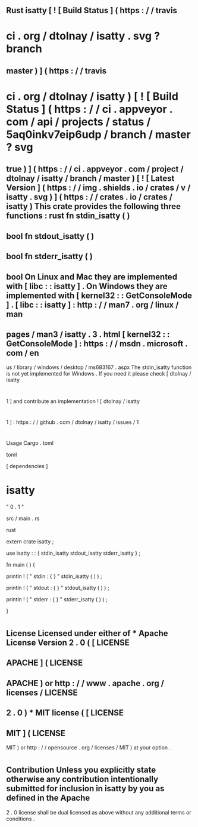 #
Rust
isatty
[
!
[
Build
Status
]
(
https
:
/
/
travis
-
ci
.
org
/
dtolnay
/
isatty
.
svg
?
branch
=
master
)
]
(
https
:
/
/
travis
-
ci
.
org
/
dtolnay
/
isatty
)
[
!
[
Build
Status
]
(
https
:
/
/
ci
.
appveyor
.
com
/
api
/
projects
/
status
/
5aq0inkv7eip6udp
/
branch
/
master
?
svg
=
true
)
]
(
https
:
/
/
ci
.
appveyor
.
com
/
project
/
dtolnay
/
isatty
/
branch
/
master
)
[
!
[
Latest
Version
]
(
https
:
/
/
img
.
shields
.
io
/
crates
/
v
/
isatty
.
svg
)
]
(
https
:
/
/
crates
.
io
/
crates
/
isatty
)
This
crate
provides
the
following
three
functions
:
rust
fn
stdin_isatty
(
)
-
>
bool
fn
stdout_isatty
(
)
-
>
bool
fn
stderr_isatty
(
)
-
>
bool
On
Linux
and
Mac
they
are
implemented
with
[
libc
:
:
isatty
]
.
On
Windows
they
are
implemented
with
[
kernel32
:
:
GetConsoleMode
]
.
[
libc
:
:
isatty
]
:
http
:
/
/
man7
.
org
/
linux
/
man
-
pages
/
man3
/
isatty
.
3
.
html
[
kernel32
:
:
GetConsoleMode
]
:
https
:
/
/
msdn
.
microsoft
.
com
/
en
-
us
/
library
/
windows
/
desktop
/
ms683167
.
aspx
The
stdin_isatty
function
is
not
yet
implemented
for
Windows
.
If
you
need
it
please
check
[
dtolnay
/
isatty
#
1
]
and
contribute
an
implementation
!
[
dtolnay
/
isatty
#
1
]
:
https
:
/
/
github
.
com
/
dtolnay
/
isatty
/
issues
/
1
#
#
Usage
Cargo
.
toml
>
toml
>
[
dependencies
]
>
isatty
=
"
0
.
1
"
>
src
/
main
.
rs
>
rust
>
extern
crate
isatty
;
>
use
isatty
:
:
{
stdin_isatty
stdout_isatty
stderr_isatty
}
;
>
>
fn
main
(
)
{
>
println
!
(
"
stdin
:
{
}
"
stdin_isatty
(
)
)
;
>
println
!
(
"
stdout
:
{
}
"
stdout_isatty
(
)
)
;
>
println
!
(
"
stderr
:
{
}
"
stderr_isatty
(
)
)
;
>
}
>
#
#
License
Licensed
under
either
of
*
Apache
License
Version
2
.
0
(
[
LICENSE
-
APACHE
]
(
LICENSE
-
APACHE
)
or
http
:
/
/
www
.
apache
.
org
/
licenses
/
LICENSE
-
2
.
0
)
*
MIT
license
(
[
LICENSE
-
MIT
]
(
LICENSE
-
MIT
)
or
http
:
/
/
opensource
.
org
/
licenses
/
MIT
)
at
your
option
.
#
#
#
Contribution
Unless
you
explicitly
state
otherwise
any
contribution
intentionally
submitted
for
inclusion
in
isatty
by
you
as
defined
in
the
Apache
-
2
.
0
license
shall
be
dual
licensed
as
above
without
any
additional
terms
or
conditions
.
